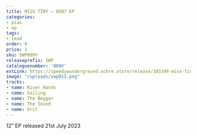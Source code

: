 ```yaml
---
title: MISS TINY – DEN7 EP
categories:
- pias
- ep
tags:
- lead
order: 8
price: 1
sku: SWP009V
releaseprefix: SWP
cataloguenumber: '009V'
extLink: https://speedywunderground.ochre.store/release/385348-miss-tiny-den7
image: "/uploads/swp012.png"
tracks:
- name: River Hands
- name: Sailing
- name: The Beggar
- name: The Sound
- name: Grit
---
```


12” EP released 21st July 2023